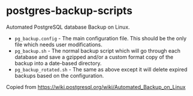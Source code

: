 # postgres-backup-scripts

Automated PostgreSQL database Backup on Linux.

- `pg_backup.config` - The main configuration file. This should be the only file which needs user modifications.
- `pg_backup.sh` - The normal backup script which will go through each database and save a gzipped and/or a custom format copy of the backup into a date-based directory.
- `pg_backup_rotated.sh` - The same as above except it will delete expired backups based on the configuration.


Copied from https://wiki.postgresql.org/wiki/Automated_Backup_on_Linux